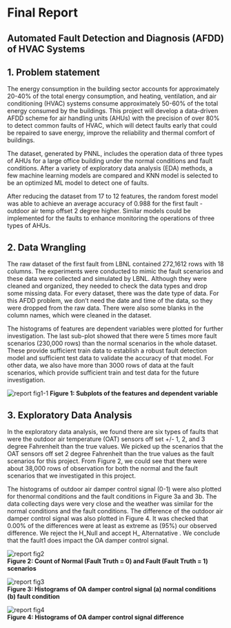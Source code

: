 # Final Report
## Automated Fault Detection and Diagnosis (AFDD) of HVAC Systems

## 1. Problem statement 
The energy consumption in the building sector accounts for approximately 20-40% of the total energy consumption, and heating, ventilation, and air conditioning (HVAC) systems consume approximately 50-60% of the total energy consumed by the buildings. This project will develop a data-driven AFDD scheme for air handling units (AHUs) with the precision of over 80% to detect common faults of HVAC, which will detect faults early that could be repaired to save energy, improve the reliability and thermal comfort of buildings.

The dataset, generated by PNNL, includes the operation data of three types of AHUs for a large office building under the normal conditions and fault conditions. After a variety of exploratory data analysis (EDA) methods, a few machine learning models are compared and KNN model is selected to be an optimized ML model to detect one of faults.

After reducing the dataset from 17 to 12 features, the random forest model was able to achieve an average accuracy of 0.988 for the first fault - outdoor air temp offset 2 degree higher. Similar models could be implemented for the faults to enhance monitoring the operations of three types of AHUs.

## 2. Data Wrangling
The raw dataset of the first fault from LBNL contained 272,1612 rows with 18 columns. The experiments were conducted to mimic the fault scenarios and these data were collected and simulated by LBNL. Although they were cleaned and organized, they needed to check the data types and drop some missing data. For every dataset, there was the date type of data. For this AFDD problem, we don’t need the date and time of the data, so they were dropped from the raw data. There were also some blanks in the column names, which were cleaned in the dataset. 

The histograms of features are dependent variables were plotted for further investigation. The last sub-plot showed that there were 5 times more fault scenarios (230,000 rows) than the normal scenarios in the whole dataset. These provide sufficient train data to establish a robust fault detection model and sufficient test data to validate the accuracy of that model. For other data, we also have more than 3000 rows of data at the fault scenarios, which provide sufficient train and test data for the future investigation.

![report fig1-1](https://user-images.githubusercontent.com/50253416/235580742-66b86183-4501-484d-b08c-d7ee628ce13c.png)
**Figure 1: Subplots of the features and dependent variable**

## 3. Exploratory Data Analysis
In the exploratory data analysis, we found there are six types of faults that were the outdoor air temperature (OAT) sensors off set +/- 1, 2, and 3 degree Fahrenheit than the true values. We picked up the scenarios that the OAT sensors off set 2 degree Fahrenheit than the true values as the fault scenarios for this project. From Figure 2, we could see that there were about 38,000 rows of observation for both the normal and the fault scenarios that we investigated in this project.

The histograms of outdoor air damper control signal (0-1) were also plotted for thenormal conditions and the fault conditions in Figure 3a and 3b. The data collecting days were very close and the weather was similar for the normal conditions and the fault conditions. The difference of the outdoor air damper control signal was also plotted in Figure 4. It was checked that 0.00% of the differences were at least as extreme as (95%) our observed difference. We reject the H_Null and accept H_ Alternatative . We conclude that the fault1 does impact the OA damper control signal.

![report fig2](https://user-images.githubusercontent.com/50253416/235581108-66ebf3b3-f7a1-413e-a304-f9cafee36f8f.png)<br />
**Figure 2: Count of Normal (Fault Truth = 0) and Fault (Fault Truth = 1) scenarios**

![report fig3](https://user-images.githubusercontent.com/50253416/235581558-05344db1-6796-4f91-ac6e-1cdd0df7a650.png)<br />
**Figure 3: Histograms of OA damper control signal (a) normal conditions (b) fault condition**

![report fig4](https://user-images.githubusercontent.com/50253416/235581241-afdfad48-d5c3-444c-a707-91e43cafc42d.png)<br />
**Figure 4: Histograms of OA damper control signal difference**


